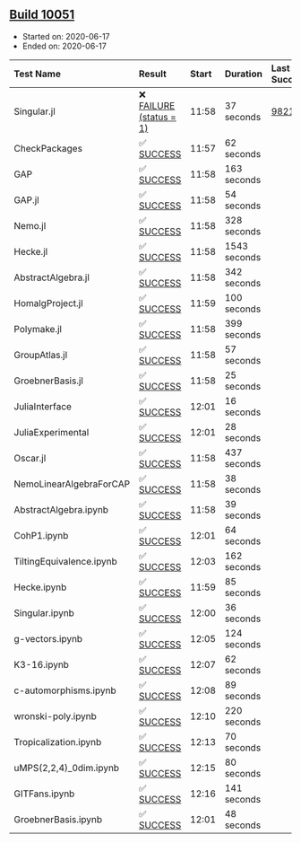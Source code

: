 ## [Build 10051](https://oscarci.mathematik.uni-kl.de/job/oscar/10051/)

* Started on: 2020-06-17
* Ended on: 2020-06-17

| Test Name    | Result | Start | Duration | Last Success | First Failure |
|:-------------|:-------|:------|:---------|:-------------|:--------------|
| Singular.jl | ❌ [FAILURE (status = 1)](https://oscarci.mathematik.uni-kl.de/job/oscar/10051/artifact/logs/build-10051/Singular.jl.log) | 11:58 | 37 seconds | [9821](https://oscarci.mathematik.uni-kl.de/job/oscar/9821/) | [9822](https://oscarci.mathematik.uni-kl.de/job/oscar/9822/) |
| CheckPackages | ✅ [SUCCESS](https://oscarci.mathematik.uni-kl.de/job/oscar/10051/artifact/logs/build-10051/CheckPackages.log) | 11:57 | 62 seconds |  |  |
| GAP | ✅ [SUCCESS](https://oscarci.mathematik.uni-kl.de/job/oscar/10051/artifact/logs/build-10051/GAP.log) | 11:58 | 163 seconds |  |  |
| GAP.jl | ✅ [SUCCESS](https://oscarci.mathematik.uni-kl.de/job/oscar/10051/artifact/logs/build-10051/GAP.jl.log) | 11:58 | 54 seconds |  |  |
| Nemo.jl | ✅ [SUCCESS](https://oscarci.mathematik.uni-kl.de/job/oscar/10051/artifact/logs/build-10051/Nemo.jl.log) | 11:58 | 328 seconds |  |  |
| Hecke.jl | ✅ [SUCCESS](https://oscarci.mathematik.uni-kl.de/job/oscar/10051/artifact/logs/build-10051/Hecke.jl.log) | 11:58 | 1543 seconds |  |  |
| AbstractAlgebra.jl | ✅ [SUCCESS](https://oscarci.mathematik.uni-kl.de/job/oscar/10051/artifact/logs/build-10051/AbstractAlgebra.jl.log) | 11:58 | 342 seconds |  |  |
| HomalgProject.jl | ✅ [SUCCESS](https://oscarci.mathematik.uni-kl.de/job/oscar/10051/artifact/logs/build-10051/HomalgProject.jl.log) | 11:59 | 100 seconds |  |  |
| Polymake.jl | ✅ [SUCCESS](https://oscarci.mathematik.uni-kl.de/job/oscar/10051/artifact/logs/build-10051/Polymake.jl.log) | 11:58 | 399 seconds |  |  |
| GroupAtlas.jl | ✅ [SUCCESS](https://oscarci.mathematik.uni-kl.de/job/oscar/10051/artifact/logs/build-10051/GroupAtlas.jl.log) | 11:58 | 57 seconds |  |  |
| GroebnerBasis.jl | ✅ [SUCCESS](https://oscarci.mathematik.uni-kl.de/job/oscar/10051/artifact/logs/build-10051/GroebnerBasis.jl.log) | 11:58 | 25 seconds |  |  |
| JuliaInterface | ✅ [SUCCESS](https://oscarci.mathematik.uni-kl.de/job/oscar/10051/artifact/logs/build-10051/JuliaInterface.log) | 12:01 | 16 seconds |  |  |
| JuliaExperimental | ✅ [SUCCESS](https://oscarci.mathematik.uni-kl.de/job/oscar/10051/artifact/logs/build-10051/JuliaExperimental.log) | 12:01 | 28 seconds |  |  |
| Oscar.jl | ✅ [SUCCESS](https://oscarci.mathematik.uni-kl.de/job/oscar/10051/artifact/logs/build-10051/Oscar.jl.log) | 11:58 | 437 seconds |  |  |
| NemoLinearAlgebraForCAP | ✅ [SUCCESS](https://oscarci.mathematik.uni-kl.de/job/oscar/10051/artifact/logs/build-10051/NemoLinearAlgebraForCAP.log) | 11:58 | 38 seconds |  |  |
| AbstractAlgebra.ipynb | ✅ [SUCCESS](https://oscarci.mathematik.uni-kl.de/job/oscar/10051/artifact/logs/build-10051/AbstractAlgebra.ipynb.log) | 11:58 | 39 seconds |  |  |
| CohP1.ipynb | ✅ [SUCCESS](https://oscarci.mathematik.uni-kl.de/job/oscar/10051/artifact/logs/build-10051/CohP1.ipynb.log) | 12:01 | 64 seconds |  |  |
| TiltingEquivalence.ipynb | ✅ [SUCCESS](https://oscarci.mathematik.uni-kl.de/job/oscar/10051/artifact/logs/build-10051/TiltingEquivalence.ipynb.log) | 12:03 | 162 seconds |  |  |
| Hecke.ipynb | ✅ [SUCCESS](https://oscarci.mathematik.uni-kl.de/job/oscar/10051/artifact/logs/build-10051/Hecke.ipynb.log) | 11:59 | 85 seconds |  |  |
| Singular.ipynb | ✅ [SUCCESS](https://oscarci.mathematik.uni-kl.de/job/oscar/10051/artifact/logs/build-10051/Singular.ipynb.log) | 12:00 | 36 seconds |  |  |
| g-vectors.ipynb | ✅ [SUCCESS](https://oscarci.mathematik.uni-kl.de/job/oscar/10051/artifact/logs/build-10051/g-vectors.ipynb.log) | 12:05 | 124 seconds |  |  |
| K3-16.ipynb | ✅ [SUCCESS](https://oscarci.mathematik.uni-kl.de/job/oscar/10051/artifact/logs/build-10051/K3-16.ipynb.log) | 12:07 | 62 seconds |  |  |
| c-automorphisms.ipynb | ✅ [SUCCESS](https://oscarci.mathematik.uni-kl.de/job/oscar/10051/artifact/logs/build-10051/c-automorphisms.ipynb.log) | 12:08 | 89 seconds |  |  |
| wronski-poly.ipynb | ✅ [SUCCESS](https://oscarci.mathematik.uni-kl.de/job/oscar/10051/artifact/logs/build-10051/wronski-poly.ipynb.log) | 12:10 | 220 seconds |  |  |
| Tropicalization.ipynb | ✅ [SUCCESS](https://oscarci.mathematik.uni-kl.de/job/oscar/10051/artifact/logs/build-10051/Tropicalization.ipynb.log) | 12:13 | 70 seconds |  |  |
| uMPS(2,2,4)_0dim.ipynb | ✅ [SUCCESS](https://oscarci.mathematik.uni-kl.de/job/oscar/10051/artifact/logs/build-10051/uMPS-2-2-4-_0dim.ipynb.log) | 12:15 | 80 seconds |  |  |
| GITFans.ipynb | ✅ [SUCCESS](https://oscarci.mathematik.uni-kl.de/job/oscar/10051/artifact/logs/build-10051/GITFans.ipynb.log) | 12:16 | 141 seconds |  |  |
| GroebnerBasis.ipynb | ✅ [SUCCESS](https://oscarci.mathematik.uni-kl.de/job/oscar/10051/artifact/logs/build-10051/GroebnerBasis.ipynb.log) | 12:01 | 48 seconds |  |  |
